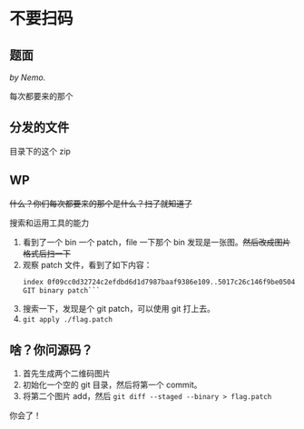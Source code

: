 # 不要扫码

## 题面

*by Nemo.*

每次都要来的那个

## 分发的文件

目录下的这个 zip

## WP

~~什么？你们每次都要来的那个是什么？扫了就知道了~~

搜索和运用工具的能力

1. 看到了一个 bin 一个 patch，file 一下那个 bin 发现是一张图。~~然后改成图片格式后扫一下~~
2. 观察 patch 文件，看到了如下内容：
    ```diff --git a/flag.bin b/flag.bin
    index 0f09cc0d32724c2efdbd6d1d7987baaf9386e109..5017c26c146f9be0504648cff96fed8d76471c9d 100644
    GIT binary patch```
3. 搜索一下，发现是个 git patch，可以使用 git 打上去。
4. `git apply ./flag.patch`

## 啥？你问源码？

1. 首先生成两个二维码图片
2. 初始化一个空的 git 目录，然后将第一个 commit。
3. 将第二个图片 add，然后 `git diff --staged --binary > flag.patch`

你会了！